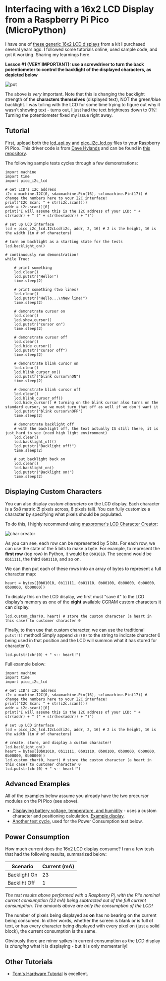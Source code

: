 # Interfacing with a 16x2 LCD Display from a Raspberry Pi Pico (MicroPython)
I have one of [these generic 16x2 LCD displays](https://a.co/d/cL9BH0b) from a kit I purchased several years ago. I followed some tutorials online, used sample code, and got it working. Sharing my learnings here.

**Lesson #1 (VERY IMPORTANT): use a screwdriver to turn the back potentiometer to control the backlight of the displayed characters, as depicted below**

![pot](https://i.imgur.com/yoQynbe.png)

The above is *very* important. Note that this is changing the backlight strength of the **characters themselves** (displayed text), NOT the green/blue backlight. I was toiling with the LCD for some time trying to figure out why it wasn't showing text - turns out, I just had the text brightness down to 0%! Turning the potentiometer fixed my issue right away.

## Tutorial
First, upload both the [lcd_api.py](./src/lcd_api.py) and [pico_i2c_lcd.py](./src/pico_i2c_lcd.py) files to your Raspberry Pi Pico. This driver code is from [Dave Hylands](https://github.com/dhylands) and can be found in [this repository](https://github.com/dhylands/python_lcd).

The following sample tests cycles through a few demonstrations:

```
import machine
import time
import pico_i2c_lcd

# Get LCD's I2C address
i2c = machine.I2C(0, sda=machine.Pin(16), scl=machine.Pin(17)) # change the numbers here to your I2C interface!
print("I2C Scan: " + str(i2c.scan()))
addr = i2c.scan()[0]
print("I will assume this is the I2C address of your LCD: " + str(addr) + " (" + str(hex(addr)) + ")")

# set up LCD interface
lcd = pico_i2c_lcd.I2cLcd(i2c, addr, 2, 16) # 2 is the height, 16 is the width (in # of characters)

# turn on backlight as a starting state for the tests
lcd.backlight_on()

# continuously run demonstration!
while True:
    
    # print something
    lcd.clear()
    lcd.putstr("Hello!")
    time.sleep(2)
    
    # print something (two lines)
    lcd.clear()
    lcd.putstr("Hello...\nNew line!")
    time.sleep(2)
    
    # demonstrate cursor on
    lcd.clear()
    lcd.show_cursor()
    lcd.putstr("cursor on")
    time.sleep(2)
    
    # demonstrate cursor off
    lcd.clear()
    lcd.hide_cursor()
    lcd.putstr("cursor off")
    time.sleep(2)
    
    # demonstrate blink cursor on
    lcd.clear()
    lcd.blink_cursor_on()
    lcd.putstr("blink cursor\nON")
    time.sleep(2)
    
    # demonstrate blink cursor off
    lcd.clear()
    lcd.blink_cursor_off()
    lcd.hide_cursor() # turning on the blink cursor also turns on the standard cursor, so we must turn that off as well if we don't want it
    lcd.putstr("blink cursor\nOFF")
    time.sleep(2)
    
    # demonstrate backlight off
    # with the backlight off, the text actually IS still there, it is just hard to see (need high light environment)
    lcd.clear()
    lcd.backlight_off()
    lcd.putstr("Backlight off!")
    time.sleep(2)
    
    # put backlight back on
    lcd.clear()
    lcd.backlight_on()
    lcd.putstr("Backlight on!")
    time.sleep(2)
```

## Displaying Custom Characters
You can also display *custom characters* on the LCD display. Each character is a 5x8 matrix (5 pixels across, 8 pixels tall). You can fully customize a character by specifying what pixels should be populated.

To do this, I highly recommend using [maxpromer's LCD Character Creator](https://maxpromer.github.io/LCD-Character-Creator/):

![char creator](https://i.imgur.com/63wo5o5.png)

As you can see, each row can be represented by 5 bits. For each row, we can use the state of the 5 bits to make a byte. For example, to represent the **first row** (top row) in Python, it would be `0b01010`. The second would be `0b11111`, the third `0b01110`, and so on.

We can then put each of these rows into an array of bytes to represent a full character map:

```
heart = bytes([0b01010, 0b11111, 0b01110, 0b00100, 0b00000, 0b00000, 0b00000, 0b00000])
```

To display this on the LCD display, we first must "save it" to the LCD display's memory as one of the **eight** available CGRAM custom characters it can display.

```
lcd.custom_char(0, heart) # store the custom character (a heart in this case) to customer character 0
```

Finally, to then use that custom character, we can use the traditional `putstr()` method! Simply append `chr(0)` to the string to indicate character 0 being used in that position and the LCD will summon what it has stored for character 0.

```
lcd.putstr(chr(0) + " <-- heart!")
```

Full example below:

```
import machine
import time
import pico_i2c_lcd

# Get LCD's I2C address
i2c = machine.I2C(0, sda=machine.Pin(16), scl=machine.Pin(17)) # change the numbers here to your I2C interface!
print("I2C Scan: " + str(i2c.scan()))
addr = i2c.scan()[0]
print("I will assume this is the I2C address of your LCD: " + str(addr) + " (" + str(hex(addr)) + ")")

# set up LCD interface
lcd = pico_i2c_lcd.I2cLcd(i2c, addr, 2, 16) # 2 is the height, 16 is the width (in # of characters)

# create, store, and display a custom character!
lcd.backlight_on()
heart = bytes([0b01010, 0b11111, 0b01110, 0b00100, 0b00000, 0b00000, 0b00000, 0b00000])
lcd.custom_char(0, heart) # store the custom character (a heart in this case) to customer character 0
lcd.putstr(chr(0) + " <-- heart!")

```

## Advanced Examples
All of the examples below assume you already have the two precursor modules on the Pi Pico (see above).
- [Displaying battery voltage, temperature, and humidity](./samples/voltage-temp-rh.py) - uses a custom character and positioning calculation. [Example display](https://i.imgur.com/XnHHV8R.png).
- [Another test cycle](./samples/test-cycle.py), used for the Power Consumption test below.

## Power Consumption
How much current does the 16x2 LCD display consume? I ran a few tests that had the following results, summarized below:

|Scenario|Current (mA)|
|-|-|
|Backlight On|23|
|Backliht Off|1|

*The test results above performed with a Raspberry Pi, with the Pi's nominal current consumption (22 mA) being subtracted out of the full current consumption. The amounts above are only the consumption of the LCD!*

The number of pixels being displayed as **on** has no bearing on the current being consumed. In other words, whether the screen is blank or is full of text, or has every character being displayed with every pixel on (just a solid block), the current consumption is the same.

Obviously there are minor spikes in current consumption as the LCD display is *changing* what it is displaying - but it is only momentarily!

## Other Tutorials
- [Tom's Hardware Tutorial](https://www.tomshardware.com/how-to/lcd-display-raspberry-pi-pico) is excellent.
